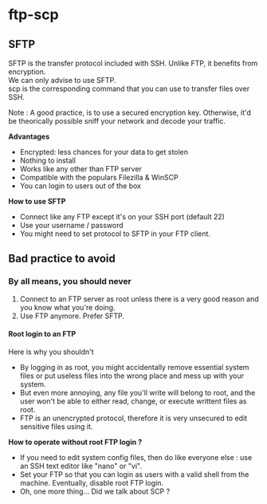 # ftp-scp

## SFTP

SFTP is the transfer protocol included with SSH. Unlike FTP, it benefits from encryption.  
We can only advise to use SFTP.  
scp is the corresponding command that you can use to transfer files over SSH.

Note : A good practice, is to use a secured encryption key. Otherwise, it'd be theorically possible sniff your network and decode your traffic.

**Advantages**

* Encrypted: less chances for your data to get stolen
* Nothing to install
* Works like any other than FTP server
* Compatible with the populars Filezilla & WinSCP
* You can login to users out of the box

**How to use SFTP**

* Connect like any FTP except it's on your SSH port \(default 22\)
* Use your username / password
* You might need to set protocol to SFTP in your FTP client.

## Bad practice to avoid

### By all means, you should never

1. Connect to an FTP server as root unless there is a very good reason and you know what you're doing.
2. Use FTP anymore. Prefer SFTP.

#### Root login to an FTP

Here is why you shouldn't

* By logging in as root, you might accidentally remove essential system files or put useless files into the wrong place and mess up with your system.
* But even more annoying, any file you'll write will belong to root, and the user won't be able to either read, change, or execute writtent files as root.
* FTP is an unencrypted protocol, therefore it is very unsecured to edit sensitive files using it.

**How to operate without root FTP login ?**

* If you need to edit system config files, then do like everyone else : use an SSH text editor like "nano" or "vi". 
* Set your FTP so that you can login as users with a valid shell from the machine. Eventually, disable root FTP login.
* Oh, one more thing... Did we talk about SCP ?

